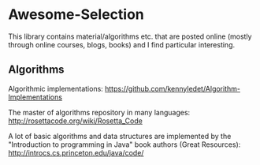# Awesome-Selection
This library contains material/algorithms etc. that are posted online (mostly through online courses, blogs, books) and I find particular interesting.

<h2>Algorithms</h2>

Algorithmic implementations: https://github.com/kennyledet/Algorithm-Implementations

The master of algorithms repository in many languages:
http://rosettacode.org/wiki/Rosetta_Code

A lot of basic algorithms and data structures are implemented by the "Introduction to programming in Java" book authors (Great Resources):
http://introcs.cs.princeton.edu/java/code/
